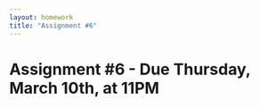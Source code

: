 ```yaml
---
layout: homework
title: "Assignment #6"
---
```

# Assignment #6 - Due Thursday, March 10th, at 11PM

